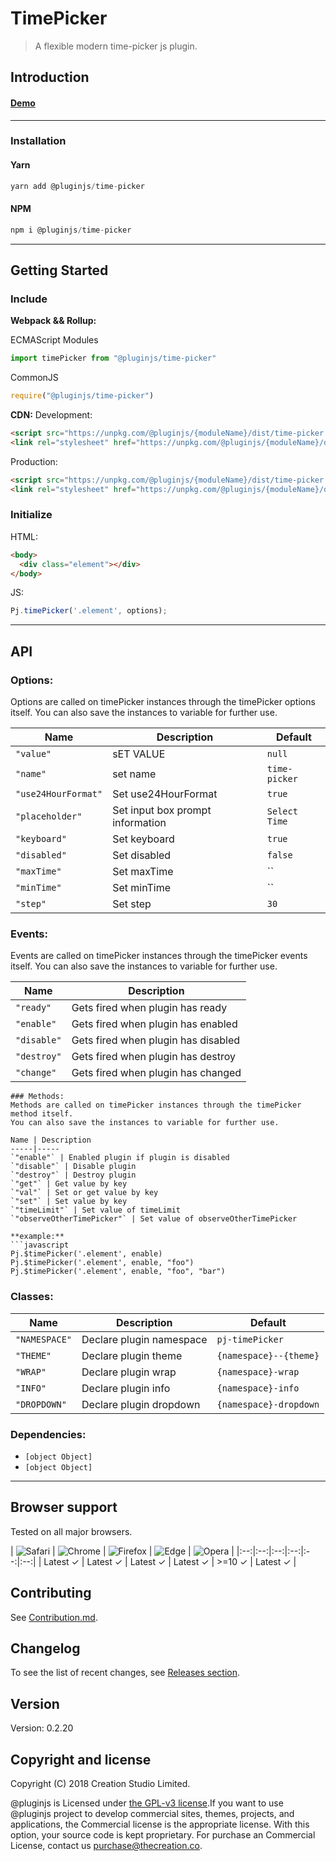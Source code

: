 # TimePicker
> A flexible modern time-picker js plugin.
## Introduction

#### [Demo]()
---
### Installation

#### Yarn
```javascript
yarn add @pluginjs/time-picker
```
#### NPM
```javascript
npm i @pluginjs/time-picker
```
---

## Getting Started
### Include
**Webpack && Rollup:**

ECMAScript Modules
```javascript
import timePicker from "@pluginjs/time-picker"
```

CommonJS
```javascript
require("@pluginjs/time-picker")
```

**CDN:**
Development:
```html
<script src="https://unpkg.com/@pluginjs/{moduleName}/dist/time-picker.js"></script>
<link rel="stylesheet" href="https://unpkg.com/@pluginjs/{moduleName}/dist/time-picker.css">
```
Production:
```html
<script src="https://unpkg.com/@pluginjs/{moduleName}/dist/time-picker.min.js"></script>
<link rel="stylesheet" href="https://unpkg.com/@pluginjs/{moduleName}/dist/time-picker.min.css">
```

### Initialize
HTML:
```html
<body>
  <div class="element"></div>
</body>
```
JS:
```javascript
Pj.timePicker('.element', options);
```
---
## API

### Options:
Options are called on timePicker instances through the timePicker options itself.
You can also save the instances to variable for further use.

Name | Description | Default
-----|--------------|-----
`"value"` | sET VALUE | `null`
`"name"` | set name | `time-picker`
`"use24HourFormat"` | Set use24HourFormat | `true`
`"placeholder"` | Set input box prompt information | `Select Time`
`"keyboard"` | Set keyboard | `true`
`"disabled"` | Set disabled | `false`
`"maxTime"` | Set maxTime | ``
`"minTime"` | Set minTime | ``
`"step"` | Set step | `30`

### Events:
Events are called on timePicker instances through the timePicker events itself.
You can also save the instances to variable for further use.

Name | Description
-----|-----
`"ready"` | Gets fired when plugin has ready
`"enable"` | Gets fired when plugin has enabled
`"disable"` | Gets fired when plugin has disabled
`"destroy"` | Gets fired when plugin has destroy
`"change"` | Gets fired when plugin has changed

```
### Methods:
Methods are called on timePicker instances through the timePicker method itself.
You can also save the instances to variable for further use.

Name | Description
-----|-----
`"enable"` | Enabled plugin if plugin is disabled
`"disable"` | Disable plugin
`"destroy"` | Destroy plugin
`"get"` | Get value by key
`"val"` | Set or get value by key
`"set"` | Set value by key
`"timeLimit"` | Set value of timeLimit
`"observeOtherTimePicker"` | Set value of observeOtherTimePicker

**example:**
```javascript
Pj.$timePicker('.element', enable)
Pj.$timePicker('.element', enable, "foo")
Pj.$timePicker('.element', enable, "foo", "bar")
```

### Classes:
Name | Description | Default
-----|------|------
`"NAMESPACE"` | Declare plugin namespace | `pj-timePicker`
`"THEME"` | Declare plugin theme | `{namespace}--{theme}`
`"WRAP"` | Declare plugin wrap | `{namespace}-wrap`
`"INFO"` | Declare plugin info | `{namespace}-info`
`"DROPDOWN"` | Declare plugin dropdown | `{namespace}-dropdown`



### Dependencies:
- `[object Object]`
- `[object Object]`

---

## Browser support

Tested on all major browsers.

| <img src="https://raw.githubusercontent.com/alrra/browser-logos/master/src/safari/safari_32x32.png" alt="Safari"> | <img src="https://raw.githubusercontent.com/alrra/browser-logos/master/src/chrome/chrome_32x32.png" alt="Chrome"> | <img src="https://raw.githubusercontent.com/alrra/browser-logos/master/src/firefox/firefox_32x32.png" alt="Firefox"> | <img src="https://raw.githubusercontent.com/alrra/browser-logos/master/src/edge/edge_32x32.png" alt="Edge"> | <img src="https://raw.githubusercontent.com/alrra/browser-logos/master/src/opera/opera_32x32.png" alt="Opera"> |
|:--:|:--:|:--:|:--:|:--:|:--:|
| Latest ✓ | Latest ✓ | Latest ✓ | Latest ✓ | >=10 ✓ | Latest ✓ |

## Contributing
See [Contribution.md](Contribution.md).

## Changelog
To see the list of recent changes, see [Releases section](https://github.com/plugin/plugin.js/releases).

## Version
Version: 0.2.20

## Copyright and license
Copyright (C) 2018 Creation Studio Limited.

@pluginjs is Licensed under [the GPL-v3 license](LICENSE).If you want to use @pluginjs project to develop commercial sites, themes, projects, and applications, the Commercial license is the appropriate license. With this option, your source code is kept proprietary. For purchase an Commercial License, contact us purchase@thecreation.co.